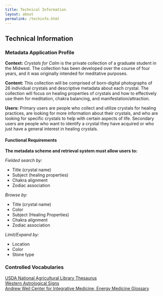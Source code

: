 ```yaml
---
title: Technical Information
layout: about
permalink: /techinfo.html
---
```


## Technical Information

### Metadata Application Profile  

**Context:** *Crystals for Calm* is the private collection of a graduate student in the Midwest. The collection has been developed over the course of four years, and it was originally intended for meditative purposes.  

**Content:** This collection will be comprised of born-digital photographs of 26 individual crystals and descriptive metadata about each crystal. The collection will focus on healing properties of crystals and how to effectively use them for meditation, chakra balancing, and manifestation/attraction.

**Users:** Primary users are people who collect and utilize crystals for healing practices, are looking for more information about their crystals, and who are looking for specific crystals to help with certain aspects of life. Secondary users are people who want to identify a crystal they have acquired or who just have a general interest in healing crystals.  

#### Functional Requirements  
**The metadata scheme and retrieval system must allow users to:**  

*Fielded search by:*  
* Title (crystal name)
* Subject (healing properties)
* Chakra alignment
* Zodiac association

*Browse by:*  
* Title (crystal name)
* Color
* Subject (Healing Properties)
* Chakra alignment  
* Zodiac association

*Limit/Expand by:*  
* Location
* Color
* Stone type

### Controlled Vocabularies  

[USDA National Agricultural Library Thesaurus](https://lod.nal.usda.gov/nalt/en/page/30453)  
[Western Astrological Signs](https://www.britannica.com/topic/zodiac)  
[Andrew Weil Center for Integrative Medicine, Energy Medicine Glossary](https://awcim.arizona.edu/file/7136/)  
